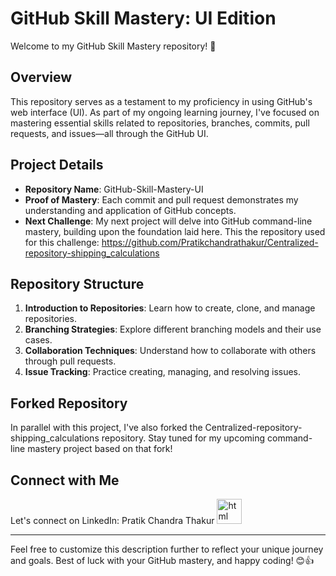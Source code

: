# GitHub Skill Mastery: UI Edition

Welcome to my GitHub Skill Mastery repository! 🚀

## Overview

This repository serves as a testament to my proficiency in using GitHub's web interface (UI). As part of my ongoing learning journey, I've focused on mastering essential skills related to repositories, branches, commits, pull requests, and issues—all through the GitHub UI.

## Project Details

- **Repository Name**: GitHub-Skill-Mastery-UI
- **Proof of Mastery**: Each commit and pull request demonstrates my understanding and application of GitHub concepts.
- **Next Challenge**: My next project will delve into GitHub command-line mastery, building upon the foundation laid here.
    This the repository used for this challenge: https://github.com/Pratikchandrathakur/Centralized-repository-shipping_calculations

## Repository Structure

1. **Introduction to Repositories**: Learn how to create, clone, and manage repositories.
2. **Branching Strategies**: Explore different branching models and their use cases.
3. **Collaboration Techniques**: Understand how to collaborate with others through pull requests.
4. **Issue Tracking**: Practice creating, managing, and resolving issues.

## Forked Repository

In parallel with this project, I've also forked the Centralized-repository-shipping_calculations repository. Stay tuned for my upcoming command-line mastery project based on that fork!

## Connect with Me

Let's connect on LinkedIn: Pratik Chandra Thakur [<img src='https://static-00.iconduck.com/assets.00/linkedin-icon-2048x2048-ya5g47j2.png' alt='html' height='40'>](https://www.linkedin.com/in/pratik-chandra-thakur-739325269/)

---

Feel free to customize this description further to reflect your unique journey and goals. Best of luck with your GitHub mastery, and happy coding! 😊👍
